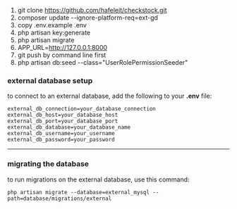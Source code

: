1. git clone https://github.com/hafeleit/checkstock.git
2. composer update --ignore-platform-req=ext-gd
3. copy .env.example .env
4. php artisan key:generate
5. php artisan migrate
6. APP_URL=http://127.0.0.1:8000
7. git push by command line first
8. php artisan db:seed --class="UserRolePermissionSeeder"


### external database setup

to connect to an external database, add the following to your **.env** file:

```
external_db_connection=your_database_connection
external_db_host=your_database_host
external_db_port=your_database_port
external_db_database=your_database_name
external_db_username=your_username
external_db_password=your_password
```

-----

### migrating the database

to run migrations on the external database, use this command:

```
php artisan migrate --database=external_mysql --path=database/migrations/external
```